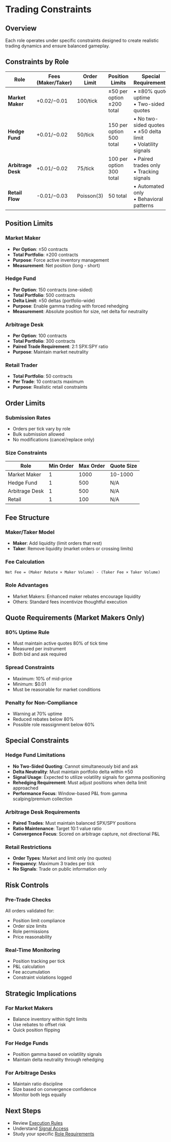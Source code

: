 # Trading Constraints

## Overview

Each role operates under specific constraints designed to create realistic trading dynamics and ensure balanced gameplay.

## Constraints by Role

| Role | Fees (Maker/Taker) | Order Limit | Position Limits | Special Requirements |
|------|--------------------|-------------|-----------------|---------------------|
| **Market Maker** | +$0.02 / -$0.01 | 100/tick | ±50 per option<br>±200 total | • ≥80% quote uptime<br>• Two-sided quotes |
| **Hedge Fund** | +$0.01 / -$0.02 | 50/tick | 150 per option<br>500 total | • No two-sided quotes<br>• ±50 delta limit<br>• Volatility signals |
| **Arbitrage Desk** | +$0.01 / -$0.02 | 75/tick | 100 per option<br>300 total | • Paired trades only<br>• Tracking signals |
| **Retail Flow** | -$0.01 / -$0.03 | Poisson(3) | 50 total | • Automated only<br>• Behavioral patterns |

## Position Limits

### Market Maker
- **Per Option**: ±50 contracts
- **Total Portfolio**: ±200 contracts
- **Purpose**: Force active inventory management
- **Measurement**: Net position (long - short)

### Hedge Fund
- **Per Option**: 150 contracts (one-sided)
- **Total Portfolio**: 500 contracts
- **Delta Limit**: ±50 deltas (portfolio-wide)
- **Purpose**: Enable gamma trading with forced rehedging
- **Measurement**: Absolute position for size, net delta for neutrality

### Arbitrage Desk
- **Per Option**: 100 contracts
- **Total Portfolio**: 300 contracts
- **Paired Trade Requirement**: 2:1 SPX:SPY ratio
- **Purpose**: Maintain market neutrality

### Retail Trader
- **Total Portfolio**: 50 contracts
- **Per Trade**: 10 contracts maximum
- **Purpose**: Realistic retail constraints

## Order Limits

### Submission Rates
- Orders per tick vary by role
- Bulk submission allowed
- No modifications (cancel/replace only)

### Size Constraints

| Role | Min Order | Max Order | Quote Size |
|------|-----------|-----------|------------|
| Market Maker | 1 | 1000 | 10-1000 |
| Hedge Fund | 1 | 500 | N/A |
| Arbitrage Desk | 1 | 500 | N/A |
| Retail | 1 | 100 | N/A |

## Fee Structure

### Maker/Taker Model
- **Maker**: Add liquidity (limit orders that rest)
- **Taker**: Remove liquidity (market orders or crossing limits)

### Fee Calculation
```
Net Fee = (Maker Rebate × Maker Volume) - (Taker Fee × Taker Volume)
```

### Role Advantages
- Market Makers: Enhanced maker rebates encourage liquidity
- Others: Standard fees incentivize thoughtful execution

## Quote Requirements (Market Makers Only)

### 80% Uptime Rule
- Must maintain active quotes 80% of tick time
- Measured per instrument
- Both bid and ask required

### Spread Constraints
- Maximum: 10% of mid-price
- Minimum: $0.01
- Must be reasonable for market conditions

### Penalty for Non-Compliance
- Warning at 70% uptime
- Reduced rebates below 80%
- Possible role reassignment below 60%

## Special Constraints

### Hedge Fund Limitations
- **No Two-Sided Quoting**: Cannot simultaneously bid and ask
- **Delta Neutrality**: Must maintain portfolio delta within ±50
- **Signal Usage**: Expected to utilize volatility signals for gamma positioning
- **Rehedging Requirement**: Must adjust positions when delta limit approached
- **Performance Focus**: Window-based P&L from gamma scalping/premium collection

### Arbitrage Desk Requirements
- **Paired Trades**: Must maintain balanced SPX/SPY positions
- **Ratio Maintenance**: Target 10:1 value ratio
- **Convergence Focus**: Scored on arbitrage capture, not directional P&L

### Retail Restrictions
- **Order Types**: Market and limit only (no quotes)
- **Frequency**: Maximum 3 trades per tick
- **No Signals**: Trade on public information only

## Risk Controls

### Pre-Trade Checks
All orders validated for:
- Position limit compliance
- Order size limits
- Role permissions
- Price reasonability

### Real-Time Monitoring
- Position tracking per tick
- P&L calculation
- Fee accumulation
- Constraint violations logged

## Strategic Implications

### For Market Makers
- Balance inventory within tight limits
- Use rebates to offset risk
- Quick position flipping

### For Hedge Funds
- Position gamma based on volatility signals
- Maintain delta neutrality through rehedging

### For Arbitrage Desks
- Maintain ratio discipline
- Size based on convergence confidence
- Monitor both legs equally

## Next Steps

- Review [Execution Rules](execution-rules.md)
- Understand [Signal Access](signals-access.md)
- Study your specific [Role Requirements](../roles/)
